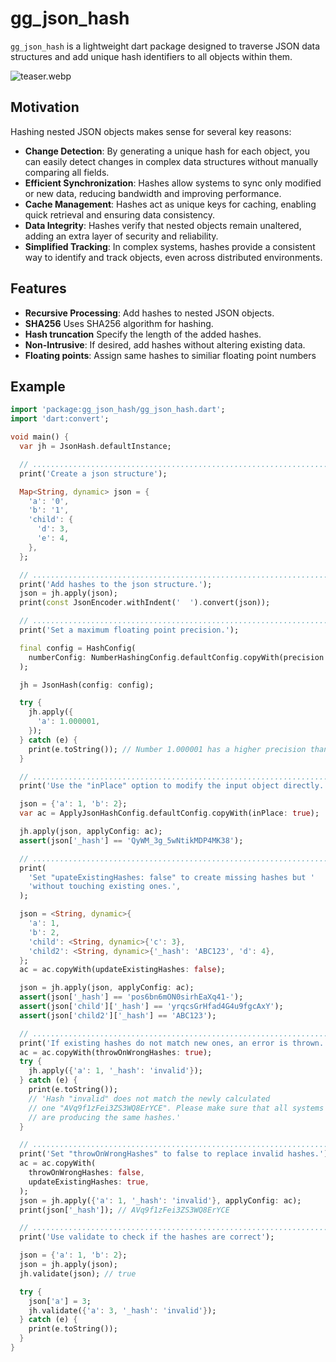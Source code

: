 # gg_json_hash

`gg_json_hash` is a lightweight dart package designed to traverse JSON data
structures and add unique hash identifiers to all objects within them.

![teaser.webp](https://github.com/inlavigo/gg_json_hash/raw/main/teaser.webp)

## Motivation

Hashing nested JSON objects makes sense for several key reasons:

- **Change Detection**: By generating a unique hash for each object, you can easily
  detect changes in complex data structures without manually comparing all
  fields.
- **Efficient Synchronization**: Hashes allow systems to sync only modified or new
  data, reducing bandwidth and improving performance.
- **Cache Management**: Hashes act as unique keys for caching, enabling quick
  retrieval and ensuring data consistency.
- **Data Integrity**: Hashes verify that nested objects remain unaltered, adding an
  extra layer of security and reliability.
- **Simplified Tracking**: In complex systems, hashes provide a consistent way to
  identify and track objects, even across distributed environments.

## Features

- **Recursive Processing**: Add hashes to nested JSON objects.
- **SHA256** Uses SHA256 algorithm for hashing.
- **Hash truncation** Specify the length of the added hashes.
- **Non-Intrusive**: If desired, add hashes without altering existing data.
- **Floating points**: Assign same hashes to similiar floating point numbers

## Example

```dart
import 'package:gg_json_hash/gg_json_hash.dart';
import 'dart:convert';

void main() {
  var jh = JsonHash.defaultInstance;

  // ...........................................................................
  print('Create a json structure');

  Map<String, dynamic> json = {
    'a': '0',
    'b': '1',
    'child': {
      'd': 3,
      'e': 4,
    },
  };

  // ...........................................................................
  print('Add hashes to the json structure.');
  json = jh.apply(json);
  print(const JsonEncoder.withIndent('  ').convert(json));

  // ...........................................................................
  print('Set a maximum floating point precision.');

  final config = HashConfig(
    numberConfig: NumberHashingConfig.defaultConfig.copyWith(precision: 0.001),
  );

  jh = JsonHash(config: config);

  try {
    jh.apply({
      'a': 1.000001,
    });
  } catch (e) {
    print(e.toString()); // Number 1.000001 has a higher precision than 0.001
  }

  // ...........................................................................
  print('Use the "inPlace" option to modify the input object directly.');

  json = {'a': 1, 'b': 2};
  var ac = ApplyJsonHashConfig.defaultConfig.copyWith(inPlace: true);

  jh.apply(json, applyConfig: ac);
  assert(json['_hash'] == 'QyWM_3g_5wNtikMDP4MK38');

  // ...........................................................................
  print(
    'Set "upateExistingHashes: false" to create missing hashes but '
    'without touching existing ones.',
  );

  json = <String, dynamic>{
    'a': 1,
    'b': 2,
    'child': <String, dynamic>{'c': 3},
    'child2': <String, dynamic>{'_hash': 'ABC123', 'd': 4},
  };
  ac = ac.copyWith(updateExistingHashes: false);

  json = jh.apply(json, applyConfig: ac);
  assert(json['_hash'] == 'pos6bn6mON0sirhEaXq41-');
  assert(json['child']['_hash'] == 'yrqcsGrHfad4G4u9fgcAxY');
  assert(json['child2']['_hash'] == 'ABC123');

  // ...........................................................................
  print('If existing hashes do not match new ones, an error is thrown.');
  ac = ac.copyWith(throwOnWrongHashes: true);
  try {
    jh.apply({'a': 1, '_hash': 'invalid'});
  } catch (e) {
    print(e.toString());
    // 'Hash "invalid" does not match the newly calculated
    // one "AVq9f1zFei3ZS3WQ8ErYCE". Please make sure that all systems
    // are producing the same hashes.'
  }

  // ...........................................................................
  print('Set "throwOnWrongHashes" to false to replace invalid hashes.');
  ac = ac.copyWith(
    throwOnWrongHashes: false,
    updateExistingHashes: true,
  );
  json = jh.apply({'a': 1, '_hash': 'invalid'}, applyConfig: ac);
  print(json['_hash']); // AVq9f1zFei3ZS3WQ8ErYCE

  // ...........................................................................
  print('Use validate to check if the hashes are correct');

  json = {'a': 1, 'b': 2};
  json = jh.apply(json);
  jh.validate(json); // true

  try {
    json['a'] = 3;
    jh.validate({'a': 3, '_hash': 'invalid'});
  } catch (e) {
    print(e.toString());
  }
}
```
